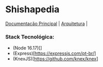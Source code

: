 # **Shishapedia**

[Documentação Principal](README.md) |
[Arquitetura](documentation/ARCHITECTURE.md) |

### **Stack Tecnológica:**

 - (Node 16.17)[]
 - (Express)[https://expressjs.com/pt-br/]
 - (KnexJS)[https://github.com/knex/knex]
